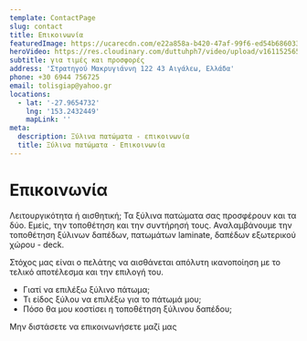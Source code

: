```yaml
---
template: ContactPage
slug: contact
title: Επικοινωνία
featuredImage: https://ucarecdn.com/e22a858a-b420-47af-99f6-ed54b6860333/
heroVideo: https://res.cloudinary.com/duttuhph7/video/upload/v1611525654/part1_her6gs.mp4
subtitle: για τιμές και προσφορές
address: 'Στρατηγού Μακρυγιάννη 122 43 Αιγάλεω, Ελλάδα'
phone: +30 6944 756725
email: tolisgiap@yahoo.gr
locations:
  - lat: '-27.9654732'
    lng: '153.2432449'
    mapLink: ''
meta:
  description: Ξύλινα πατώματα - επικοινωνία
  title: Ξύλινα πατώματα - Επικοινωνία
---
```


# Επικοινωνία

Λειτουργικότητα ή αισθητική; Τα ξύλινα πατώματα σας προσφέρουν και τα δύο. Εμείς, την τοποθέτηση και την συντήρησή τους. Αναλαμβάνουμε την τοποθέτηση ξύλινων δαπέδων, πατωμάτων laminate, δαπέδων εξωτερικού χώρου - deck.


Στόχος μας είναι ο πελάτης να αισθάνεται απόλυτη ικανοποίηση με το τελικό αποτέλεσμα και την επιλογή του.


* Γιατί να επιλέξω ξύλινο πάτωμα;
* Τι είδος ξύλου να επιλέξω για το πάτωμά μου;
* Πόσο θα μου κοστίσει η τοποθέτηση ξύλινου δαπέδου;

Μην διστάσετε να επικοινωνήσετε μαζί μας